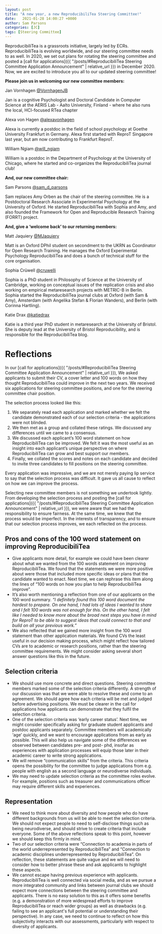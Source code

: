 ```yaml
---
layout: post
title: "A new year, a new ReproducibiliTea Steering Committee!"
date:   2021-01-28 14:00:27 +0000
author: Sam Parsons
categories: [JC]
tags: [Steering Committee]
---
```


ReproducibiliTea is a grassroots initiative, largely led by ECRs. 
ReproducibiliTea is evolving worldwide, and our steering committee needs to as well. 
In 2020, we set out plans for rotating the steering committee and posted a [call for applications]({{ "/posts/#ReproducibiliTea Steering Committee Application Announcement" | relative_url }}) in December 2020. 
Now, we are excited to introduce you all to our updated steering committee!

**Please join us in welcoming our new committee members:**

Jan Vornhagen [@VornhagenJB](https://twitter.com/VornhagenJB)

Jan is a cognitive Psychologist and Doctoral Candidate in Computer Science at the AERIS Lab - Aalto University, Finland - where he also runs the local, HCI-focused RTea chapter

Alexa von Hagen [@alexavonhagen](https://twitter.com/alexavonhagen)

Alexa is currently a postdoc in the field of school psychology at Goethe University Frankfurt in Germany. Alexa first started with ReproT Singapore last year, but am now contributing to Frankfurt ReproT.

William Ngiam [@will_ngiam](https://twitter.com/will_ngiam)

William is a postdoc in the Department of Psychology at the University of Chicago, where he started and co-organizes the ReproducibiliTea journal club!

**And, our new committee chair:**

Sam Parsons [@sam_d_parsons](https://twitter.com/Sam_D_Parsons)

Sam replaces Amy Orben as the chair of the steering committee. 
He is a Postdoctoral Research Associate in Experimental Psychology at the University of Oxford. 
He started ReproducibiliTea with Sophia and Amy, and also founded the Framework for Open and Reproducible Research Training (FORRT) project. 

**And, give a ‘welcome back’ to our returning members:**

Matt Jaquiery [@MJaquiery](https://twitter.com/MJaquiery)

Matt is an Oxford DPhil student on secondment to the UKRN as Coordinator for Open Research Training. 
He manages the Oxford Experimental Psychology ReproducibiliTea and does a bunch of technical stuff for the core organisation.

Sophia Crüwell [@cruwelli](https://twitter.com/cruwelli)

Sophia is a PhD student in Philosophy of Science at the University of Cambridge, working on conceptual issues of the replication crisis and also working on empirical metaresearch projects with METRIC-B in Berlin.
Sophia started the ReproducibiliTea journal clubs at Oxford (with Sam & Amy), Amsterdam (with Angelika Stefan & Florian Wanders), and Berlin (with Corinna Hartling).


Katie Drax [@katiedrax](https://twitter.com/katiedrax)

Katie is a third year PhD student in metaresearch at the University of Bristol. 
She is deputy lead at the University of Bristol Reproducibility, and is responsible for the ReproducibiliTea blog.  


# Reflections

In our [call for applications]({{ "/posts/#ReproducibiliTea Steering Committee Application Announcement" | relative_url }}), We asked applicants to submit their CV, a cover letter and 100 words on how they thought ReproducibiliTea could improve in the next two years. We received six applications for steering committee positions, and one for the steering committee chair position. 

The selection process looked like this:

1. We separately read each application and marked whether we felt the candidate demonstrated each of our selection criteria - the applications were not blinded. 
2. We then met as a group and collated these ratings. 
We discussed any differences until we came to a consensus. 
3. We discussed each applicant’s 100 word statement on how ReproducibiliTea can be improved. 
We felt it was the most useful as an insight into each applicant’s unique perspective on where ReproducibiliTea can grow and best support our members. 
4. Finally, we collated the scores and notes on each candidate and decided to invite three candidates to fill positions on the steering committee. 

Every application was impressive, and we are not merely paying lip service to say that the selection process was difficult. 
It gave us all cause to reflect on how we can improve the process. 

Selecting new committee members is not something we undertook lightly. 
From developing the selection process and posting the [call for applications]({{ "/posts/#ReproducibiliTea Steering Committee Application Announcement" | relative_url }}), we were aware that we had the responsibility to ensure fairness. 
At the same time, we knew that the process would be imperfect. 
In the interests of transparency, and to ensure that our selection process improves, we each reflected on the process.

## Pros and cons of the 100 word statement on improving ReproducibiliTea

* Give applicants more detail, for example we could have been clearer about what we wanted from the 100 words statement on improving ReproducibiliTea. 
We found that the statements we were more positive about were those that included more specific ideas or plans that the candidate wanted to enact. 
Next time, we can rephrase this item along the lines of “100 words on how you plan to help ReproducibiliTea improve”. 
* It’s also worth mentioning a reflection from one of our applicants on the 100 word summary. 
*“I definitely found this 100 word document the hardest to prepare. 
On one hand, I had lots of ideas I wanted to share and I felt 100 words was not enough for this. 
On the other hand, I felt like I needed to know more about the broad next steps you have in mind for ReproT to be able to suggest ideas that could connect to that and build on all your previous work.”*
* We also reflected that we gained more insight from the 100 word statement than other application materials. 
We found CVs the least useful in our decision making process, which might reflect how tailored CVs are to academic or research positions, rather than the steering committee requirements. 
We might consider asking several short answer questions like this in the future.

## Selection criteria

* We should use more concrete and direct questions. 
Steering committee members marked some of the selection criteria differently. 
A strength of our discussion was that we were able to resolve these and come to an agreement. 
We should agree how each criteria will be met and judged before advertising positions. 
We must be clearer in the call for applications how applicants can demonstrate that they fulfil the selection criteria. 
* One of the selection criteria was ‘early career status’. 
Next time, we might consider specifically asking for graduate student applicants and postdoc applicants separately. 
Committee members will academically ‘age’ quickly, and we want to encourage applications from as early as possible. 
This will also help us navigate some of the differences we observed between candidates pre- and post- phd, insofar as experiences with application processes will equip those later in their academic career to write strong applications. 
* We will remove “communication skills” from the criteria. 
This criteria opens the possibility for the committee to judge applications from e.g. people with english as a second language or neurodiverse individuals. 
* We may need to update selection criteria as the committee roles evolve.
For example, positions such as treasurer and communications officer may require different skills and experiences. 

## Representation

* We need to think more about diversity and how people who do have different backgrounds from us will be able to meet the selection criteria. 
We should not expect people to need to self-disclose things such as being neurodiverse, and should strive to create criteria that include everyone. 
Some of the above reflections speak to this point, however we should keep this firmly in mind.
* Two of our selection criteria were “Connection to academia in parts of the world underrepresented by ReproducibiliTea” and “Connection to academic disciplines underrepresented by ReproducibiliTea”. 
On reflection, these statements are quite vague and we will need to consider how to better phrase these and ask applicants to highlight these aspects. 
* We cannot escape having previous experience with applicants. 
ReproducibiliTea is well connected via social media, and as we pursue a more integrated community and links between journal clubs we should expect more connections between the steering committee and applicants. 
There is no easy solution to this as it offers some benefits (e.g. a demonstration of more widespread efforts to improve ReproducibiliTea or reach wider groups) as well as drawbacks (e.g. failing to see an applicant's full potential or understanding their perspective). 
In any case, we need to continue to reflect on how this subjectivity interacts with our assessments, particularly with respect to diversity of applicants. 
